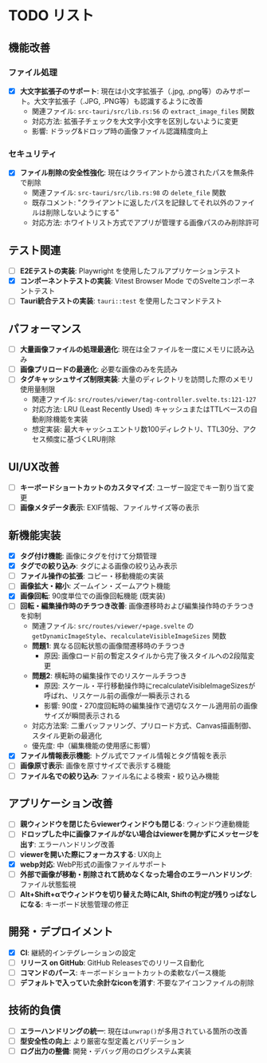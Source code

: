 # TODO リスト

## 機能改善

### ファイル処理
- [x] **大文字拡張子のサポート**: 現在は小文字拡張子（.jpg, .png等）のみサポート。大文字拡張子（.JPG, .PNG等）も認識するように改善
  - 関連ファイル: `src-tauri/src/lib.rs:56` の `extract_image_files` 関数
  - 対応方法: 拡張子チェックを大文字小文字を区別しないように変更
  - 影響: ドラッグ&ドロップ時の画像ファイル認識精度向上

### セキュリティ
- [x] **ファイル削除の安全性強化**: 現在はクライアントから渡されたパスを無条件で削除
  - 関連ファイル: `src-tauri/src/lib.rs:98` の `delete_file` 関数
  - 既存コメント: "クライアントに返したパスを記録してそれ以外のファイルは削除しないようにする"
  - 対応方法: ホワイトリスト方式でアプリが管理する画像パスのみ削除許可

## テスト関連
- [ ] **E2Eテストの実装**: Playwright を使用したフルアプリケーションテスト
- [x] **コンポーネントテストの実装**: Vitest Browser Mode でのSvelteコンポーネントテスト
- [ ] **Tauri統合テストの実装**: `tauri::test` を使用したコマンドテスト

## パフォーマンス
- [ ] **大量画像ファイルの処理最適化**: 現在は全ファイルを一度にメモリに読み込み
- [ ] **画像プリロードの最適化**: 必要な画像のみを先読み
- [ ] **タグキャッシュサイズ制限実装**: 大量のディレクトリを訪問した際のメモリ使用量制限
  - 関連ファイル: `src/routes/viewer/tag-controller.svelte.ts:121-127`
  - 対応方法: LRU (Least Recently Used) キャッシュまたはTTLベースの自動削除機能を実装
  - 想定実装: 最大キャッシュエントリ数100ディレクトリ、TTL30分、アクセス頻度に基づくLRU削除

## UI/UX改善
- [ ] **キーボードショートカットのカスタマイズ**: ユーザー設定でキー割り当て変更
- [ ] **画像メタデータ表示**: EXIF情報、ファイルサイズ等の表示

## 新機能実装
- [x] **タグ付け機能**: 画像にタグを付けて分類管理
- [x] **タグでの絞り込み**: タグによる画像の絞り込み表示
- [ ] **ファイル操作の拡張**: コピー・移動機能の実装
- [ ] **画像拡大・縮小**: ズームイン・ズームアウト機能
- [x] **画像回転**: 90度単位での画像回転機能 (既実装)
- [ ] **回転・編集操作時のチラつき改善**: 画像遷移時および編集操作時のチラつきを抑制
  - 関連ファイル: `src/routes/viewer/+page.svelte` の `getDynamicImageStyle`、`recalculateVisibleImageSizes` 関数
  - **問題1**: 異なる回転状態の画像間遷移時のチラつき
    - 原因: 画像ロード前の暫定スタイルから完了後スタイルへの2段階変更
  - **問題2**: 横転時の編集操作でのリスケールチラつき
    - 原因: スケール・平行移動操作時にrecalculateVisibleImageSizesが呼ばれ、リスケール前の画像が一瞬表示される
    - 影響: 90度・270度回転時の編集操作で適切なスケール適用前の画像サイズが瞬間表示される
  - 対応方法案: 二重バッファリング、プリロード方式、Canvas描画制御、スタイル更新の最適化
  - 優先度: 中（編集機能の使用感に影響）
- [x] **ファイル情報表示機能**: トグル式でファイル情報とタグ情報を表示
- [ ] **画像原寸表示**: 画像を原寸サイズで表示する機能
- [ ] **ファイル名での絞り込み**: ファイル名による検索・絞り込み機能

## アプリケーション改善
- [ ] **親ウィンドウを閉じたらviewerウィンドウも閉じる**: ウィンドウ連動機能
- [ ] **ドロップした中に画像ファイルがない場合はviewerを開かずにメッセージを出す**: エラーハンドリング改善
- [ ] **viewerを開いた際にフォーカスする**: UX向上
- [x] **webp対応**: WebP形式の画像ファイルサポート
- [ ] **外部で画像が移動・削除されて読めなくなった場合のエラーハンドリング**: ファイル状態監視
- [ ] **Alt+Shift+αでウィンドウを切り替えた時にAlt, Shiftの判定が残りっぱなしになる**: キーボード状態管理の修正

## 開発・デプロイメント
- [x] **CI**: 継続的インテグレーションの設定
- [ ] **リリース on GitHub**: GitHub Releasesでのリリース自動化
- [ ] **コマンドのパース**: キーボードショートカットの柔軟なパース機能
- [ ] **デフォルトで入っていた余計なiconを消す**: 不要なアイコンファイルの削除

## 技術的負債
- [ ] **エラーハンドリングの統一**: 現在は`unwrap()`が多用されている箇所の改善
- [ ] **型安全性の向上**: より厳密な型定義とバリデーション
- [ ] **ログ出力の整備**: 開発・デバッグ用のログシステム実装